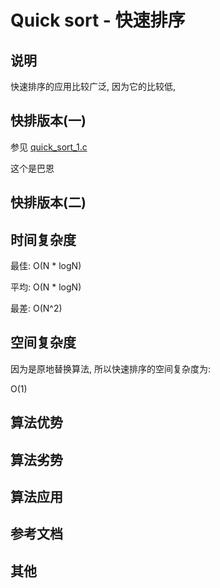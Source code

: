 # Quick sort - 快速排序

## 说明

快速排序的应用比较广泛, 因为它的比较低, 

## 快排版本(一)

参见 [quick_sort_1.c](./quick_sort_1.c)

这个是巴恩

## 快排版本(二)

## 时间复杂度

最佳: O(N * logN)

平均: O(N * logN)

最差: O(N^2)

## 空间复杂度

因为是原地替换算法, 所以快速排序的空间复杂度为:

O(1)

## 算法优势

## 算法劣势

## 算法应用

## 参考文档

## 其他